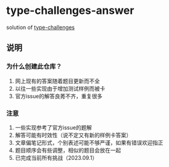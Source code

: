 # type-challenges-answer
solution of [type-challenges](https://github.com/type-challenges/type-challenges)

## 说明
### 为什么创建此仓库？
1. 网上现有的答案随着题目更新而不全
2. 以往一些实现由于增加测试样例而被卡
3. 官方issue的解答良莠不齐，重复很多

### 注意
1. 一些实现参考了官方issue的题解
2. 解答可能有时效性（说不定又有新的样例卡答案）
3. 文章偏笔记形式，个别表述可能不够严谨，如果有错误欢迎指正
4. 题目顺序会有些调整，相似的题目会放在一起
5. 已完成当前所有挑战（2023.09.1）
